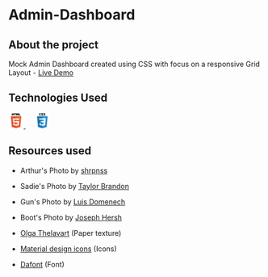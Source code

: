 # Admin-Dashboard

## About the project
Mock Admin Dashboard created using CSS with focus on a responsive Grid Layout -
[Live Demo](https://hardroof.github.io/Admin-Dashboard/)


## Technologies Used

<a href="https://www.w3.org/html/" target="_blank" rel="noreferrer"> <img src="https://raw.githubusercontent.com/devicons/devicon/master/icons/html5/html5-original-wordmark.svg" alt="html5" width="30" height="30"/> </a>  &emsp;   <a href="https://www.w3schools.com/css/" target="_blank" rel="noreferrer"> <img src="https://raw.githubusercontent.com/devicons/devicon/master/icons/css3/css3-original-wordmark.svg" alt="css3" width="30" height="30"/> </a>

## Resources used
-  Arthur's Photo by [shrpnss](https://unsplash.com/@shrpnss?utm_source=unsplash&utm_medium=referral&utm_content=creditCopyText)
-  Sadie's Photo by [Taylor Brandon](https://unsplash.com/@house_42?utm_source=unsplash&utm_medium=referral&utm_content=creditCopyText)
-  Gun's Photo by [Luis Domenech](https://unsplash.com/@luis__domenech?utm_source=unsplash&utm_medium=referral&utm_content=creditCopyText)
-  Boot's Photo by [Joseph Hersh](https://unsplash.com/@jhphotos04?utm_source=unsplash&utm_medium=referral&utm_content=creditCopyText)
- [Olga Thelavart](https://unsplash.com/@olga_o?utm_source=unsplash&utm_medium=referral&utm_content=creditCopyText) (Paper texture)

- [Material design icons](https://materialdesignicons.com/) (Icons)
- [Dafont](https://www.dafont.com/carnivalee-freakshow.font) (Font)

  

